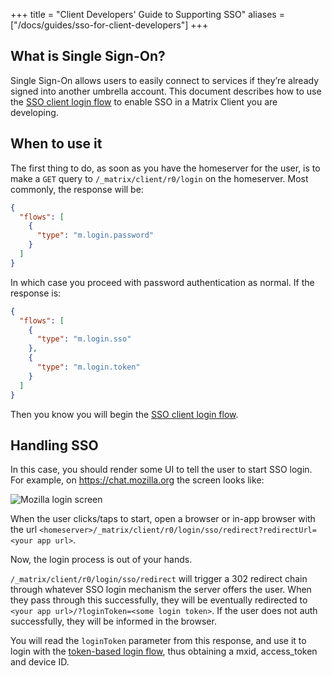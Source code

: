 +++
title = "Client Developers' Guide to Supporting SSO"
aliases = ["/docs/guides/sso-for-client-developers"]
+++

## What is Single Sign-On?

Single Sign-On allows users to easily connect to services if they’re already
signed into another umbrella account. This document describes how to use the
[SSO client login flow](https://matrix.org/docs/spec/client_server/latest#sso-client-login)
to enable SSO in a Matrix Client you are developing.

## When to use it

The first thing to do, as soon as you have the homeserver for the user, is to
make a `GET` query to `/_matrix/client/r0/login` on the homeserver. Most
commonly, the response will be:

```json
{
  "flows": [
    {
      "type": "m.login.password"
    }
  ]
}
```

In which case you proceed with password authentication as normal. If the
response is:

```json
{
  "flows": [
    {
      "type": "m.login.sso"
    },
    {
      "type": "m.login.token"
    }
  ]
}
```

Then you know you will begin the
[SSO client login flow](https://matrix.org/docs/spec/client_server/latest#sso-client-login).

## Handling SSO

In this case, you should render some UI to tell the user to start SSO login. For
example, on <https://chat.mozilla.org> the screen looks like:

![Mozilla login screen](/docs/legacy/mozilla-sso.png)

When the user clicks/taps to start, open a browser or in-app browser with the
url `<homeserver>/_matrix/client/r0/login/sso/redirect?redirectUrl=<your app
url>`.

Now, the login process is out of your hands.

`/_matrix/client/r0/login/sso/redirect` will trigger a 302 redirect chain
through whatever SSO login mechanism the server offers the user. When they pass
through this successfully, they will be eventually redirected to `<your app
url>/?loginToken=<some login token>`. If the user does not auth successfully,
they will be informed in the browser.

You will read the `loginToken` parameter from this response, and use it to login
with the [token-based login flow](https://matrix.org/docs/spec/client_server/latest#token-based), thus obtaining
a mxid, access_token and device ID.
